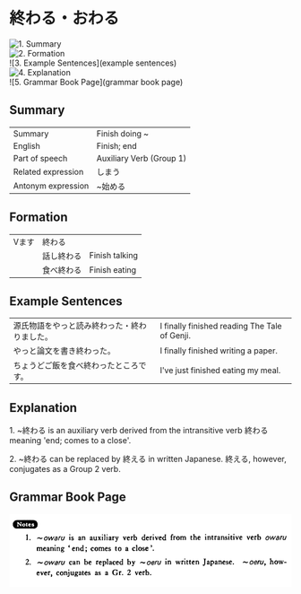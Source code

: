 # 終わる・おわる

![1. Summary](summary)<br>
![2. Formation](formation)<br>
![3. Example Sentences](example sentences)<br>
![4. Explanation](explanation)<br>
![5. Grammar Book Page](grammar book page)<br>


## Summary

<table><tr>   <td>Summary</td>   <td>Finish doing ~</td></tr><tr>   <td>English</td>   <td>Finish; end</td></tr><tr>   <td>Part of speech</td>   <td>Auxiliary Verb (Group 1)</td></tr><tr>   <td>Related expression</td>   <td>しまう</td></tr><tr>   <td>Antonym expression</td>   <td>~始める</td></tr></table>

## Formation

<table class="table"> <tbody><tr class="tr head"> <td class="td"><span class="bold"><span>Vます</span></span></td> <td class="td"><span class="concept">終わる</span> </td> <td class="td"><span>&nbsp;</span></td> </tr> <tr class="tr"> <td class="td"><span>&nbsp;</span></td> <td class="td"><span>話し<span class="concept">終わる</span></span> </td> <td class="td"><span>Finish    talking</span></td> </tr> <tr class="tr"> <td class="td"><span>&nbsp;</span></td> <td class="td"><span>食べ<span class="concept">終わる</span></span> </td> <td class="td"><span>Finish    eating</span></td> </tr></tbody></table>

## Example Sentences

<table><tr>   <td>源氏物語をやっと読み終わった・終わりました。</td>   <td>I finally finished reading The Tale of Genji.</td></tr><tr>   <td>やっと論文を書き終わった。</td>   <td>I finally finished writing a paper.</td></tr><tr>   <td>ちょうどご飯を食べ終わったところです。</td>   <td>I've just finished eating my meal.</td></tr></table>

## Explanation

<p>1. ~<span class="cloze">終わる</span> is an auxiliary verb derived from the intransitive verb 終わる meaning 'end; comes to a close'.</p>  <p>2. ~<span class="cloze">終わる</span> can be replaced by 終える in written Japanese. 終える, however, conjugates as a Group 2 verb.</p>

## Grammar Book Page

![](../img/Basic終わる.png)

